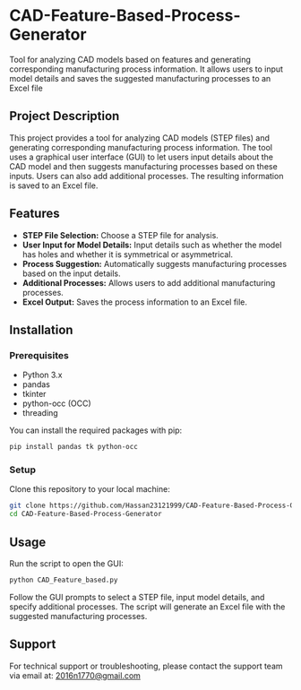 # CAD-Feature-Based-Process-Generator
Tool for analyzing CAD models based on features and generating corresponding manufacturing process information. It allows users to input model details and saves the suggested manufacturing processes to an Excel file



## Project Description
This project provides a tool for analyzing CAD models (STEP files) and generating corresponding manufacturing process information. The tool uses a graphical user interface (GUI) to let users input details about the CAD model and then suggests manufacturing processes based on these inputs. Users can also add additional processes. The resulting information is saved to an Excel file.

## Features
- **STEP File Selection:** Choose a STEP file for analysis.
- **User Input for Model Details:** Input details such as whether the model has holes and whether it is symmetrical or asymmetrical.
- **Process Suggestion:** Automatically suggests manufacturing processes based on the input details.
- **Additional Processes:** Allows users to add additional manufacturing processes.
- **Excel Output:** Saves the process information to an Excel file.

## Installation

### Prerequisites
- Python 3.x
- pandas
- tkinter
- python-occ (OCC)
- threading

You can install the required packages with pip:
```bash
pip install pandas tk python-occ
```

### Setup
Clone this repository to your local machine:
```bash
git clone https://github.com/Hassan23121999/CAD-Feature-Based-Process-Generator.git
cd CAD-Feature-Based-Process-Generator
```

## Usage
Run the script to open the GUI:
```bash
python CAD_Feature_based.py
```
Follow the GUI prompts to select a STEP file, input model details, and specify additional processes. The script will generate an Excel file with the suggested manufacturing processes.

## Support
For technical support or troubleshooting, please contact the support team via email at:
2016n1770@gmail.com


